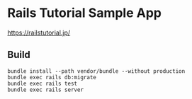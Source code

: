 # Rails Tutorial Sample App

https://railstutorial.jp/

## Build

```
bundle install --path vendor/bundle --without production
bundle exec rails db:migrate
bundle exec rails test
bundle exec rails server
```
